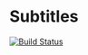 # Subtitles

[![Build Status](https://travis-ci.org/philipbel/Subtitles.svg?branch=master)](https://travis-ci.org/philipbel/Subtitles)
